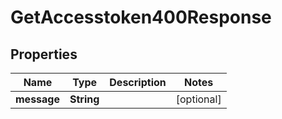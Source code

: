 

# GetAccesstoken400Response


## Properties

| Name | Type | Description | Notes |
|------------ | ------------- | ------------- | -------------|
|**message** | **String** |  |  [optional] |



